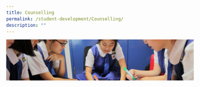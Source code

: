 ```yaml
---
title: Counselling
permalink: /student-development/Counselling/
description: ""
---
```

![](/images/Student-Development_v2.jpg)